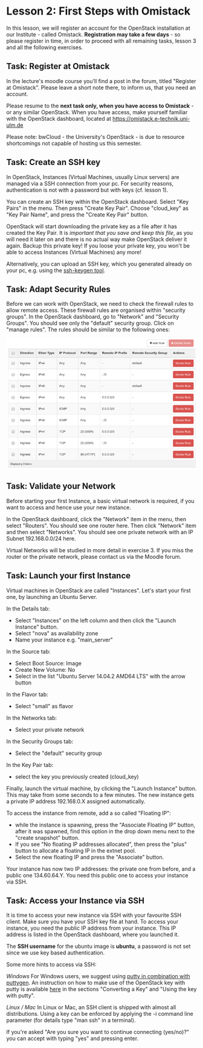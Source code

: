 # Lesson 2: First Steps with Omistack

In this lesson, we will register an account for the OpenStack installation at
our Institute - called Omistack. **Registration may take a few days** - so
please register in time, in order to proceed with all remaining tasks, lesson 3
and all the following exercises.

## Task: Register at Omistack

In the lecture's moodle course you'll find a post in the forum, titled "Register
at Omistack". Please leave a short note there, to inform us, that you need an
account.

Please resume to the **next task only, when you have access to Omistack** - or
any similar OpenStack. When you have access, make yourself familiar with the
OpenStack dashboard, located at https://omistack.e-technik.uni-ulm.de

Please note: bwCloud - the University's OpenStack - is due to resource
shortcomings not capable of hosting us this semester.

## Task: Create an SSH key

In OpenStack, Instances (Virtual Machines, usually Linux servers) are managed
via a SSH connection from your pc. For security reasons, authentication is not
with a password but with keys (cf. lesson 1).

You can create an SSH key within the OpenStack dashboard. Select "Key Pairs" in
the menu. Then press "Create Key Pair". Choose "cloud_key" as "Key Pair Name",
and press the "Create Key Pair" button.

OpenStack will start downloading the private key as a file after it has created
the Key Pair. It is *important that you save and keep this file*, as you will
need it later on and there is no actual way make OpenStack deliver it again.
Backup this private key! If you loose your private key, you won't be able to
access Instances (Virtual Machines) any more!

Alternatively, you can upload an SSH key, which you generated already on your
pc, e.g. using the [ssh-keygen tool](https://linux.die.net/man/1/ssh-keygen).

## Task: Adapt Security Rules

Before we can work with OpenStack, we need to check the firewall rules to allow
remote access. These firewall rules are organised within "security groups". In
the OpenStack dashboard, go to "Network" and "Security Groups". You should see
only the "default" security group. Click on "manage rules". The rules should be
similar to the following ones:

![rules for security group default](imgs/secgroup-default.png)

## Task: Validate your Network

Before starting your first Instance, a basic virtual network is required, if you
want to access and hence use your new instance.

In the OpenStack dashboard, click the "Network" item in the menu, then select
"Routers". You should see one router here. Then click "Network" item and then
select "Networks". You should see one private network with an IP Subnet
192.168.0.0/24 here.

Virtual Networks will be studied in more detail in exercise 3. If you miss the
router or the private network, please contact us via the Moodle forum.

## Task: Launch your first Instance

Virtual machines in OpenStack are called "Instances". Let's start your first
one, by launching an Ubuntu Server.

In the Details tab:

 - Select "Instances" on the left column and then click the "Launch Instance" button.
 - Select "nova" as availability zone
 - Name your instance e.g. "main_server"

In the Source tab:

 - Select Boot Source: Image
 - Create New Volume: No
 - Select in the list "Ubuntu Server 14.04.2 AMD64 LTS" with the arrow button

In the Flavor tab:

 - Select "small" as flavor 

In the Networks tab:

 - Select your private network

In the Security Groups tab:

 - Select the "default" security group

In the Key Pair tab:

 - select the key you previously created (cloud_key)

Finally, launch the virtual machine, by clicking the "Launch Instance" button. This may take from some seconds to a few minutes. The new instance gets a private IP
address 192.168.0.X assigned automatically.

To access the instance from remote, add a so called "Floating IP":

 - while the instance is spawning, press the "Associate Floating IP" button, after it was spawned, find this option in the drop down menu next to the "create snapshot" button.
 - If you see "No floating IP addresses allocated", then press the "plus" button to allocate a floating IP in the extnet pool.
 - Select the new floating IP and press the "Associate" button.

Your instance has now two IP addresses: the private one from before, and a public one 134.60.64.Y. You need this public one to access your instance via SSH.

## Task: Access your Instance via SSH

It is time to access your new instance via SSH with your favourite SSH client.
Make sure you have your SSH key file at hand. To access your instance, you need the
public IP address from your instance. This IP address is listed in the
OpenStack dashboard, where you launched it.

The **SSH username** for the ubuntu image is **ubuntu**, a password is not set
since we use key based authentication.

Some more hints to access via SSH:

*Windows* For Windows users, we suggest using [putty in combination with
    puttygen](http://www.chiark.greenend.org.uk/~sgtatham/putty/download.html).
    An instruction on how to make use of the OpenStack key with putty is
    available
    [here](https://github.com/naturalis/openstack-docs/wiki/Howto:-Creating-and-using-OpenStack-SSH-keypairs-on-Windows)
    in the sections "Converting a Key" and "Using the key with putty".

*Linux / Mac* In Linux or Mac, an SSH client is shipped with almost all
    distributions. Using a key can be enforced by applying the -i command line
    parameter (for details type "man ssh" in a terminal).

If you're asked "Are you sure you want to continue connecting (yes/no)?" you can accept with typing "yes" and pressing enter.